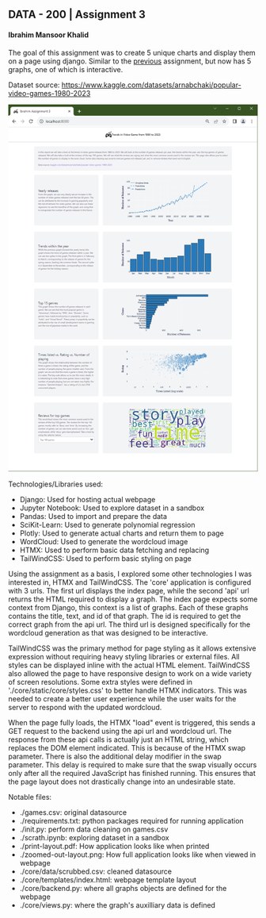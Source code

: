 ## DATA - 200 | Assignment 3
#### Ibrahim Mansoor Khalid

The goal of this assignment was to create 5 unique charts and display them on a page using django. 
Similar to the [previous](https://github.com/ibrahimmkhalid/data-200-assignment-2) assignment, but 
now has 5 graphs, one of which is interactive.

Dataset source: https://www.kaggle.com/datasets/arnabchaki/popular-video-games-1980-2023

![page preview](./zoomed-out-layout.png)

Technologies/Libraries used:
- Django: Used for hosting actual webpage
- Jupyter Notebook: Used to explore dataset in a sandbox
- Pandas: Used to import and prepare the data
- SciKit-Learn: Used to generate polynomial regression
- Plotly: Used to generate actual charts and return them to page
- WordCloud: Used to generate the wordcloud image
- HTMX: Used to perform basic data fetching and replacing
- TailWindCSS: Used to perform basic styling on page

Using the assignment as a basis, I explored some other technologies I was interested in, HTMX and 
TailWindCSS. The 'core' application is configured with 3 urls. The first url displays the index 
page, while the second 'api' url returns the HTML required to display a graph. The index page expects 
some context from Django, this context is a list of graphs. Each of these graphs contains the title, 
text, and id of that graph. The id is required to get the correct graph from the api url. The third 
url is designed specifically for the wordcloud generation as that was designed to be interactive.

TailWindCSS was the primary method for page styling as it allows extensive expression without requiring 
heavy styling libraries or external files. All styles can be displayed inline with the actual HTML element. 
TailWindCSS also allowed the page to have responsive design to work on a wide variety of screen resolutions. 
Some extra styles were defined in './core/static/core/styles.css' to better handle HTMX 
indicators. This was needed to create a better user experience while the user waits for the server to 
respond with the updated wordcloud.

When the page fully loads, the HTMX "load" event is triggered, this sends a GET request to the backend 
using the api url and wordcloud url. The response from these api calls is actually just an HTML string, 
which replaces the DOM element indicated. This is because of the HTMX swap parameter. There is also 
the additional delay modifier in the swap parameter. This delay is required to make sure that the swap 
visually occurs only after all the required JavaScript has finished running. This ensures that the page 
layout does not drastically change into an undesirable state.

Notable files:
- ./games.csv: original datasource
- ./requirements.txt: python packages required for running application
- ./init.py: perform data cleaning on games.csv
- ./scrath.ipynb: exploring dataset in a sandbox
- ./print-layout.pdf: How application looks like when printed
- ./zoomed-out-layout.png: How full application looks like when viewed in webpage
- ./core/data/scrubbed.csv: cleaned datasource
- ./core/templates/index.html: webpage template layout
- ./core/backend.py: where all graphs objects are defined for the webpage
- ./core/views.py: where the graph's auxilliary data is defined

